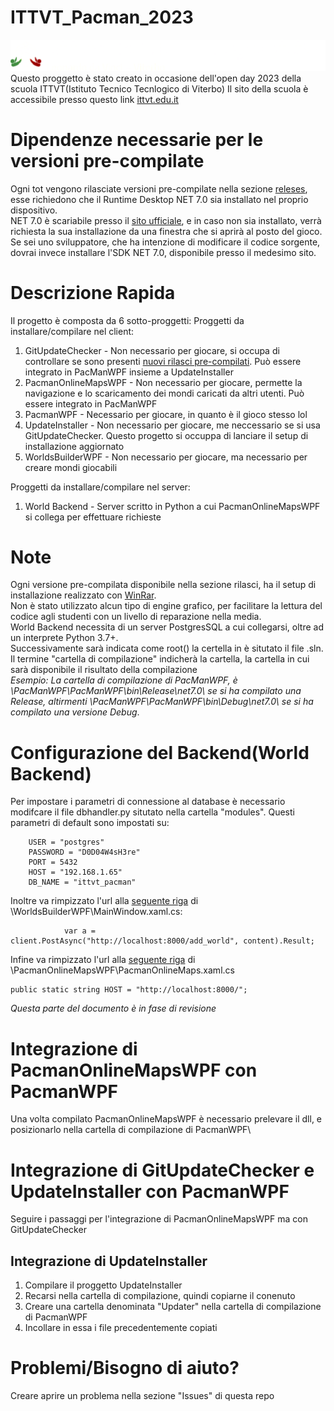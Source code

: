 # ITTVT_Pacman_2023
![ITTVT](https://raw.githubusercontent.com/DonalDuck004/ITTVT_Pacman_2023/master/PacManWPF/Assets/Images/CreditiDellaScuolaCheMiHaFattoDeprimere.png)
Questo proggetto è stato creato in occasione dell'open day 2023 della scuola ITTVT(Istituto Tecnico Tecnlogico di Viterbo)
Il sito della scuola è accessibile presso questo link [ittvt.edu.it](https://www.ittvt.edu.it/)

# Dipendenze necessarie per le versioni pre-compilate
Ogni tot vengono rilasciate versioni pre-compilate nella sezione [releses](https://github.com/DonalDuck004/ITTVT_Pacman_2023/releases), esse richiedono che il Runtime Desktop NET 7.0 sia installato nel proprio dispositivo.\
NET 7.0 è scariabile presso il [sito ufficiale](https://dotnet.microsoft.com/en-us/download/dotnet/7.0), e in caso non sia installato, verrà richiesta la sua installazione da una finestra che si aprirà al posto del gioco.\
Se sei uno sviluppatore, che ha intenzione di modificare il codice sorgente, dovrai invece installare l'SDK NET 7.0, disponibile presso il medesimo sito.


# Descrizione Rapida
Il progetto è composta da 6 sotto-proggetti:
Proggetti da installare/compilare nel client:
1. GitUpdateChecker - Non necessario per giocare, si occupa di controllare se sono presenti [nuovi rilasci pre-compilati](https://github.com/DonalDuck004/ITTVT_Pacman_2023/releases). Può essere integrato in PacManWPF insieme a UpdateInstaller
2. PacmanOnlineMapsWPF - Non necessario per giocare, permette la navigazione e lo scaricamento dei mondi caricati da altri utenti. Può essere integrato in PacManWPF
3. PacmanWPF - Necessario per giocare, in quanto è il gioco stesso lol
4. UpdateInstaller - Non necessario per giocare, me neccessario se si usa GitUpdateChecker. Questo progetto si occuppa di lanciare il setup di installazione aggiornato
5. WorldsBuilderWPF - Non necessario per giocare, ma necessario per creare mondi giocabili

Proggetti da installare/compilare nel server:
1. World Backend - Server scritto in Python a cui PacmanOnlineMapsWPF si collega per effettuare richieste

# Note
Ogni versione pre-compilata disponibile nella sezione rilasci, ha il setup di installazione realizzato con [WinRar](https://winrar.it/).\
Non è stato utilizzato alcun tipo di engine grafico, per facilitare la lettura del codice agli studenti con un livello di reparazione nella media.\
World Backend necessita di un server PostgresSQL a cui collegarsi, oltre ad un interprete Python 3.7+.\
Successivamente sarà indicata come root(\) la certella in è situtato il file .sln.\
Il termine "cartella di compilazione" indicherà la cartella, la cartella in cui sarà disponibile il risultato della compilazione\
*Esempio: La cartella di compilazione di PacManWPF, è \PacManWPF\PacManWPF\bin\Release\net7.0\ se si ha compilato una Release, altirmenti \PacManWPF\PacManWPF\bin\Debug\net7.0\ se si ha compilato una versione Debug*.


# Configurazione del Backend(World Backend)
Per impostare i parametri di connessione al database è necessario modifcare il file dbhandler.py situtato nella cartella "modules". Questi parametri di default sono impostati su:
```
    USER = "postgres"
    PASSWORD = "D0D04W4sH3re"
    PORT = 5432
    HOST = "192.168.1.65"
    DB_NAME = "ittvt_pacman"
```
Inoltre va rimpizzato l'url alla [seguente riga](https://github.com/DonalDuck004/ITTVT_Pacman_2023/blob/master/WorldsBuilderWPF/MainWindow.xaml.cs#L702) di \WorldsBuilderWPF\MainWindow.xaml.cs:
```
            var a = client.PostAsync("http://localhost:8000/add_world", content).Result;
```
Infine va rimpizzato l'url alla [seguente riga](https://github.com/DonalDuck004/ITTVT_Pacman_2023/blob/master/PacmanOnlineMapsWPF/PacmanOnlineMaps.xaml.cs#L38) di \PacmanOnlineMapsWPF\PacmanOnlineMaps.xaml.cs
```
public static string HOST = "http://localhost:8000/";
```
*Questa parte del documento è in fase di revisione*

# Integrazione di PacmanOnlineMapsWPF con PacmanWPF
Una volta compilato PacmanOnlineMapsWPF è necessario prelevare il dll, e posizionarlo nella cartella di compilazione di PacmanWPF\

# Integrazione di GitUpdateChecker e UpdateInstaller con PacmanWPF
Seguire i passaggi per l'integrazione di PacmanOnlineMapsWPF ma con GitUpdateChecker
## Integrazione di UpdateInstaller
1. Compilare il proggetto UpdateInstaller
2. Recarsi nella cartella di compilazione, quindi copiarne il conenuto
3. Creare una cartella denominata "Updater" nella cartella di compilazione di PacmanWPF
4. Incollare in essa i file precedentemente copiati

# Problemi/Bisogno di aiuto?
Creare aprire un problema nella sezione "Issues" di questa repo
